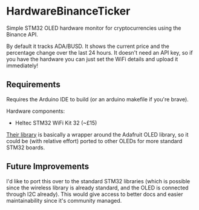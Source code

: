 # HardwareBinanceTicker
Simple STM32 OLED hardware monitor for cryptocurrencies using the Binance API.

By default it tracks ADA/BUSD. It shows the current price and the percentage change over the last 24 hours. It doesn't need an API key, so if you have the hardware you can just set the WiFi details and upload it immediately!

## Requirements
Requires the Arduino IDE to build (or an arduino makefile if you're brave).

Hardware components:
- Heltec STM32 WiFi Kit 32 (~£15)

[Their library](https://github.com/HelTecAutomation/Heltec_ESP32) is basically a wrapper around the Adafruit OLED library, so it could be (with relative effort) ported to other OLEDs for more standard STM32 boards.

## Future Improvements
I'd like to port this over to the standard STM32 libraries (which is possible since the wireless library is already standard, and the OLED is connected through I2C already). This would give access to better docs and easier maintainability since it's community managed.

